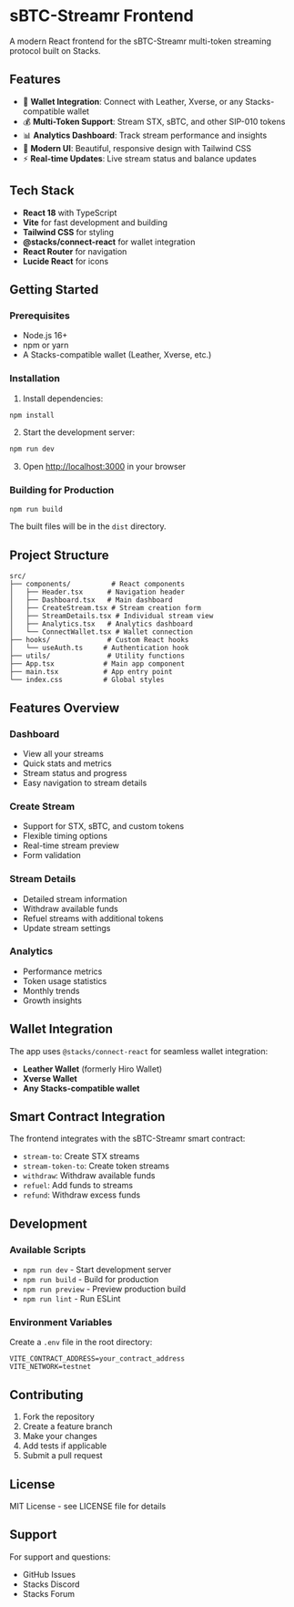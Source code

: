 # sBTC-Streamr Frontend

A modern React frontend for the sBTC-Streamr multi-token streaming protocol built on Stacks.

## Features

- 🔗 **Wallet Integration**: Connect with Leather, Xverse, or any Stacks-compatible wallet
- 💰 **Multi-Token Support**: Stream STX, sBTC, and other SIP-010 tokens
- 📊 **Analytics Dashboard**: Track stream performance and insights
- 🎨 **Modern UI**: Beautiful, responsive design with Tailwind CSS
- ⚡ **Real-time Updates**: Live stream status and balance updates

## Tech Stack

- **React 18** with TypeScript
- **Vite** for fast development and building
- **Tailwind CSS** for styling
- **@stacks/connect-react** for wallet integration
- **React Router** for navigation
- **Lucide React** for icons

## Getting Started

### Prerequisites

- Node.js 16+ 
- npm or yarn
- A Stacks-compatible wallet (Leather, Xverse, etc.)

### Installation

1. Install dependencies:
```bash
npm install
```

2. Start the development server:
```bash
npm run dev
```

3. Open [http://localhost:3000](http://localhost:3000) in your browser

### Building for Production

```bash
npm run build
```

The built files will be in the `dist` directory.

## Project Structure

```
src/
├── components/          # React components
│   ├── Header.tsx      # Navigation header
│   ├── Dashboard.tsx   # Main dashboard
│   ├── CreateStream.tsx # Stream creation form
│   ├── StreamDetails.tsx # Individual stream view
│   ├── Analytics.tsx   # Analytics dashboard
│   └── ConnectWallet.tsx # Wallet connection
├── hooks/              # Custom React hooks
│   └── useAuth.ts     # Authentication hook
├── utils/              # Utility functions
├── App.tsx            # Main app component
├── main.tsx           # App entry point
└── index.css          # Global styles
```

## Features Overview

### Dashboard
- View all your streams
- Quick stats and metrics
- Stream status and progress
- Easy navigation to stream details

### Create Stream
- Support for STX, sBTC, and custom tokens
- Flexible timing options
- Real-time stream preview
- Form validation

### Stream Details
- Detailed stream information
- Withdraw available funds
- Refuel streams with additional tokens
- Update stream settings

### Analytics
- Performance metrics
- Token usage statistics
- Monthly trends
- Growth insights

## Wallet Integration

The app uses `@stacks/connect-react` for seamless wallet integration:

- **Leather Wallet** (formerly Hiro Wallet)
- **Xverse Wallet**
- **Any Stacks-compatible wallet**

## Smart Contract Integration

The frontend integrates with the sBTC-Streamr smart contract:

- `stream-to`: Create STX streams
- `stream-token-to`: Create token streams
- `withdraw`: Withdraw available funds
- `refuel`: Add funds to streams
- `refund`: Withdraw excess funds

## Development

### Available Scripts

- `npm run dev` - Start development server
- `npm run build` - Build for production
- `npm run preview` - Preview production build
- `npm run lint` - Run ESLint

### Environment Variables

Create a `.env` file in the root directory:

```env
VITE_CONTRACT_ADDRESS=your_contract_address
VITE_NETWORK=testnet
```

## Contributing

1. Fork the repository
2. Create a feature branch
3. Make your changes
4. Add tests if applicable
5. Submit a pull request

## License

MIT License - see LICENSE file for details

## Support

For support and questions:
- GitHub Issues
- Stacks Discord
- Stacks Forum
